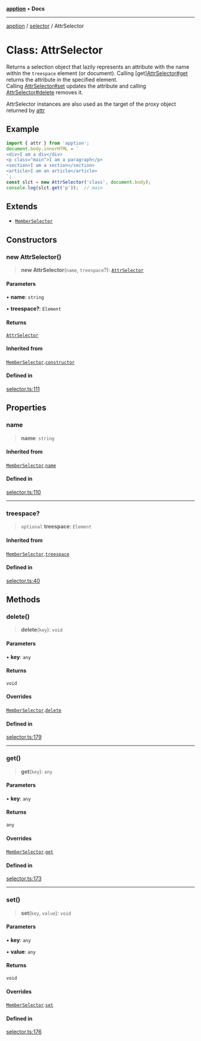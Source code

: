 [**apption**](../../README.md) • **Docs**

***

[apption](../../modules.md) / [selector](../README.md) / AttrSelector

# Class: AttrSelector

Returns a selection object that lazily represents an attribute with the name within the `treespace` element (or document).
Calling [get][AttrSelector#get](AttrSelector.md#get) returns the attribute in the specified element.  
Calling [AttrSelector#set](AttrSelector.md#set) updates the attribute and calling [AttrSelector#delete](AttrSelector.md#delete)
removes it. 

AttrSelector instances are also used as the target of the proxy object returned by [attr](../functions/attr.md)

## Example

```ts
import { attr } from 'apption';
document.body.innerHTML = `
<div>I am a div</div>
<p class="main">I am a paragraph</p>
<section>I am a section</section>
<article>I am an article</article>
`;
const slct = new AttrSelector('class', document.body);
console.log(slct.get('p'));  // main
```

## Extends

- [`MemberSelector`](MemberSelector.md)

## Constructors

### new AttrSelector()

> **new AttrSelector**(`name`, `treespace`?): [`AttrSelector`](AttrSelector.md)

#### Parameters

• **name**: `string`

• **treespace?**: `Element`

#### Returns

[`AttrSelector`](AttrSelector.md)

#### Inherited from

[`MemberSelector`](MemberSelector.md).[`constructor`](MemberSelector.md#constructors)

#### Defined in

[selector.ts:111](https://github.com/mksunny1/apption/blob/d0bf763109284abcb2484dd7dfd7111ee7475add/src/selector.ts#L111)

## Properties

### name

> **name**: `string`

#### Inherited from

[`MemberSelector`](MemberSelector.md).[`name`](MemberSelector.md#name)

#### Defined in

[selector.ts:110](https://github.com/mksunny1/apption/blob/d0bf763109284abcb2484dd7dfd7111ee7475add/src/selector.ts#L110)

***

### treespace?

> `optional` **treespace**: `Element`

#### Inherited from

[`MemberSelector`](MemberSelector.md).[`treespace`](MemberSelector.md#treespace)

#### Defined in

[selector.ts:40](https://github.com/mksunny1/apption/blob/d0bf763109284abcb2484dd7dfd7111ee7475add/src/selector.ts#L40)

## Methods

### delete()

> **delete**(`key`): `void`

#### Parameters

• **key**: `any`

#### Returns

`void`

#### Overrides

[`MemberSelector`](MemberSelector.md).[`delete`](MemberSelector.md#delete)

#### Defined in

[selector.ts:179](https://github.com/mksunny1/apption/blob/d0bf763109284abcb2484dd7dfd7111ee7475add/src/selector.ts#L179)

***

### get()

> **get**(`key`): `any`

#### Parameters

• **key**: `any`

#### Returns

`any`

#### Overrides

[`MemberSelector`](MemberSelector.md).[`get`](MemberSelector.md#get)

#### Defined in

[selector.ts:173](https://github.com/mksunny1/apption/blob/d0bf763109284abcb2484dd7dfd7111ee7475add/src/selector.ts#L173)

***

### set()

> **set**(`key`, `value`): `void`

#### Parameters

• **key**: `any`

• **value**: `any`

#### Returns

`void`

#### Overrides

[`MemberSelector`](MemberSelector.md).[`set`](MemberSelector.md#set)

#### Defined in

[selector.ts:176](https://github.com/mksunny1/apption/blob/d0bf763109284abcb2484dd7dfd7111ee7475add/src/selector.ts#L176)

